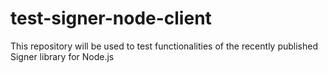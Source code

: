 # test-signer-node-client
This repository will be used to test functionalities of the recently published Signer library for Node.js

